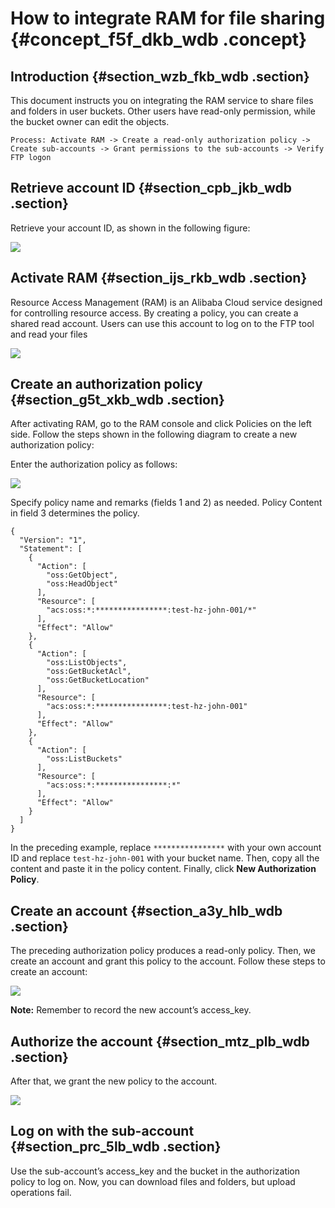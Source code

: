 # How to integrate RAM for file sharing {#concept_f5f_dkb_wdb .concept}

## Introduction {#section_wzb_fkb_wdb .section}

This document instructs you on integrating the RAM service to share files and folders in user buckets. Other users have read-only permission, while the bucket owner can edit the objects.

``` {#codeblock_4zh_do2_cid}
Process: Activate RAM -> Create a read-only authorization policy -> Create sub-accounts -> Grant permissions to the sub-accounts -> Verify FTP logon
```

## Retrieve account ID {#section_cpb_jkb_wdb .section}

Retrieve your account ID, as shown in the following figure:

![](http://static-aliyun-doc.oss-cn-hangzhou.aliyuncs.com/assets/img/4868/15674231376264_en-US.png)

## Activate RAM {#section_ijs_rkb_wdb .section}

Resource Access Management \(RAM\) is an Alibaba Cloud service designed for controlling resource access. By creating a policy, you can create a shared read account. Users can use this account to log on to the FTP tool and read your files

![](http://static-aliyun-doc.oss-cn-hangzhou.aliyuncs.com/assets/img/4868/15674231376265_en-US.png)

## Create an authorization policy {#section_g5t_xkb_wdb .section}

After activating RAM, go to the RAM console and click Policies on the left side. Follow the steps shown in the following diagram to create a new authorization policy:

Enter the authorization policy as follows:

![](http://static-aliyun-doc.oss-cn-hangzhou.aliyuncs.com/assets/img/4868/15674231376266_en-US.png)

Specify policy name and remarks \(fields 1 and 2\) as needed. Policy Content in field 3 determines the policy.

``` {#codeblock_2d7_611_tln}
{
  "Version": "1",
  "Statement": [
    {
      "Action": [
        "oss:GetObject",
        "oss:HeadObject"
      ],
      "Resource": [
        "acs:oss:*:****************:test-hz-john-001/*"
      ],
      "Effect": "Allow"
    },
    {
      "Action": [
        "oss:ListObjects",
        "oss:GetBucketAcl",
        "oss:GetBucketLocation"
      ],
      "Resource": [
        "acs:oss:*:****************:test-hz-john-001"
      ],
      "Effect": "Allow"
    },
    {
      "Action": [
        "oss:ListBuckets"
      ],
      "Resource": [
        "acs:oss:*:****************:*"
      ],
      "Effect": "Allow"
    }
  ]
}
```

In the preceding example, replace `****************` with your own account ID and replace `test-hz-john-001` with your bucket name. Then, copy all the content and paste it in the policy content. Finally, click **New Authorization Policy**.

## Create an account {#section_a3y_hlb_wdb .section}

The preceding authorization policy produces a read-only policy. Then, we create an account and grant this policy to the account. Follow these steps to create an account:

![](http://static-aliyun-doc.oss-cn-hangzhou.aliyuncs.com/assets/img/4868/15674231376267_en-US.png)

**Note:** Remember to record the new account’s access\_key.

## Authorize the account {#section_mtz_plb_wdb .section}

After that, we grant the new policy to the account.

![](http://static-aliyun-doc.oss-cn-hangzhou.aliyuncs.com/assets/img/4868/15674231376268_en-US.png)

## Log on with the sub-account {#section_prc_5lb_wdb .section}

Use the sub-account’s access\_key and the bucket in the authorization policy to log on. Now, you can download files and folders, but upload operations fail.

